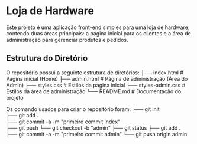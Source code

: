 # Loja de Hardware

Este projeto é uma aplicação front-end simples para uma loja de hardware, contendo duas áreas principais: a página inicial para os clientes e a área de administração para gerenciar produtos e pedidos.

## Estrutura do Diretório

O repositório possui a seguinte estrutura de diretórios:
├── index.html          # Página inicial (Home)
├── admin.html          # Página de administração (Área do Admin)
├── styles.css          # Estilos da página inicial
├── styles-admin.css    # Estilos da área de administração
└── README.md           # Documentação do projeto

Os comando usados para criar o repositório foram:
├── git init        
├── git add .       
├── git commit -a -m "primeiro commit index"       
├── git push
└── git checkout -b "admin"
├── git status
├── git add .
├── git commit -a -m "primeiro commit admin"
└── git push origin admin
